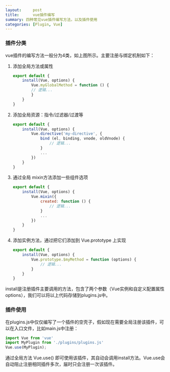 ```yaml
---
layout:     post
title:      vue插件编写
summary: 四种常见vue插件编写方法，以及插件使用
categories: [Plugin, Vue]
---
```


### 插件分类

vue插件的编写方法一般分为4类，如上图所示。主要注册与绑定机制如下：

1. 添加全局方法或属性 

    ```js
    export default {
        install(Vue, options) {
            Vue.myGlobalMethod = function () { 
            // 逻辑...
            }
        }
    }
    ```

2. 添加全局资源：指令/过滤器/过渡等  

    ```js
    export default {
        install(Vue, options) {
            Vue.directive('my-directive', { 
                bind (el, binding, vnode, oldVnode) {
                    // 逻辑...
                }
                ...
            })
        }
    }
    ```

3. 通过全局 mixin方法添加一些组件选项 

    ```js
    export default {
        install(Vue, options) {
            Vue.mixin({
                created: function () { 
                    // 逻辑...
                }
                ...
            })
        }
    }
    ```

4. 添加实例方法，通过把它们添加到 Vue.prototype 上实现

    ```js
    export default {
        install(Vue, options) {
            Vue.prototype.$myMethod = function (options) { 
                // 逻辑...
            }
        }
    }
    ```

install是注册插件主要调用的方法，包含了两个参数（Vue实例和自定义配置属性options），我们可以将以上代码存储到plugins.js中。


### 插件使用

在plugins.js中仅仅编写了一个插件的空壳子，假如现在需要全局注册该插件，可以在入口文件，比如main.js中注册：

```js
import Vue from 'vue'
import MyPlugin from './plugins/plugins.js'
Vue.use(MyPlugin);
```

通过全局方法 Vue.use() 即可使用该插件，其自动会调用install方法。Vue.use会自动阻止注册相同插件多次，届时只会注册一次该插件。





